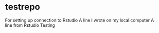 # testrepo
For setting up connection to Rstudio
A line I wrote on my local computer
A line from Rstudio
Testing
